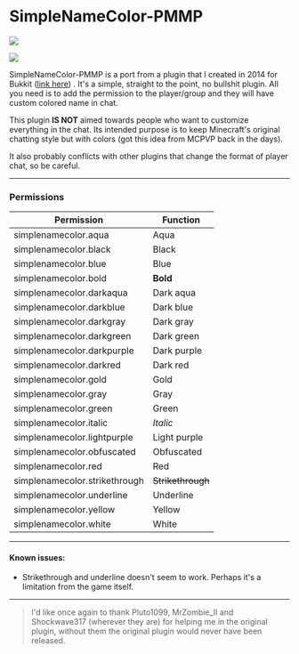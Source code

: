 # SimpleNameColor-PMMP

[![](https://poggit.pmmp.io/shield.state/SimpleNameColor)](https://poggit.pmmp.io/p/SimpleNameColor)

[![](https://poggit.pmmp.io/shield.api/SimpleNameColor)](https://poggit.pmmp.io/p/SimpleNameColor)




SimpleNameColor-PMMP is a port from a plugin that I created in 2014 for Bukkit ([link here](https://dev.bukkit.org/projects/inamecolor)) .
It's a simple, straight to the point, no bullshit plugin. All you need is to add the permission to the player/group and they will have custom colored name in chat.

This plugin **IS NOT** aimed towards people who want to customize everything in the chat. Its intended purpose is to keep Minecraft's original chatting style but with colors (got this idea from MCPVP back in the days).

It also probably conflicts with other plugins that change the format of player chat, so be careful.

---
### Permissions
|  Permission       |  Function         |
|-------------------|-------------------|
| simplenamecolor.aqua          | Aqua              |
| simplenamecolor.black         | Black             |
| simplenamecolor.blue          | Blue              |
| simplenamecolor.bold          | **Bold**          |
| simplenamecolor.darkaqua      | Dark aqua         |
| simplenamecolor.darkblue      | Dark blue         |
| simplenamecolor.darkgray      | Dark gray         |
| simplenamecolor.darkgreen     | Dark green        |
| simplenamecolor.darkpurple    | Dark purple       |
| simplenamecolor.darkred       | Dark red          |
| simplenamecolor.gold          | Gold              |
| simplenamecolor.gray          | Gray              |
| simplenamecolor.green         | Green             |
| simplenamecolor.italic        | *Italic*          |
| simplenamecolor.lightpurple   | Light purple      |
| simplenamecolor.obfuscated    | Obfuscated        |
| simplenamecolor.red           | Red               |
| simplenamecolor.strikethrough | ~~Strikethrough~~ |
| simplenamecolor.underline     | Underline         |
| simplenamecolor.yellow        | Yellow            |
| simplenamecolor.white         | White             |


---

#### Known issues:
- Strikethrough and underline doesn't seem to work. Perhaps it's a limitation from the game itself.

---

> I'd like once again to thank Pluto1099, MrZombie_II and Shockwave317 (wherever they are) for helping me in the original plugin, without them the original plugin would never have been released.